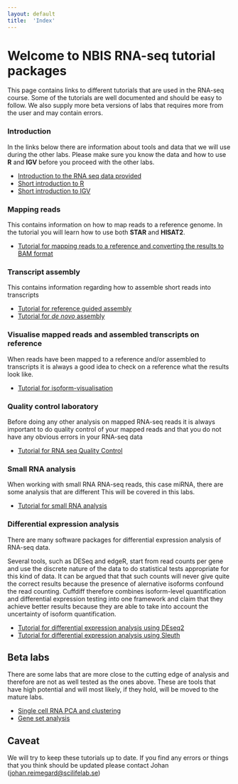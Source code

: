 ```yaml
---
layout: default
title:  'Index'
---
```


# Welcome to NBIS RNA-seq tutorial packages

This page contains links to different tutorials that are used in the RNA-seq course. Some of the tutorials 
are well documented and should be easy to follow. We also supply more beta versions of labs that requires more 
from the user and may contain errors. 


### Introduction

In the links below there are information about tools and data that we will use during the other labs. Please make sure you know the data and how to use **R** and **IGV** before you proceed with the other labs. 

*	[Introduction to the RNA seq data provided](intro.md)  
*	[Short introduction  to R](R_intro.md)  
*	[Short introduction to IGV](IGV.md) 

### Mapping reads 

This contains information on how to map reads to a reference genome. In the tutorial you will learn how to use both **STAR** and **HISAT2**.
 
*	[Tutorial for mapping reads to a reference and converting the results to BAM format](mapping_reads.md) 

### Transcript assembly

This contains information regarding how to assemble short reads into transcripts

*	[Tutorial for reference guided assembly](isoform-lab.md)  
*	[Tutorial for *de novo* assembly](isoform-denovo.md)

### Visualise mapped reads and assembled transcripts on reference

When reads have been mapped to a reference and/or assembled to transcripts it is always a good idea to check on a reference what the results look like.
 
*	[Tutorial for isoform-visualisation](isoform-visualisation.md)  

### Quality control laboratory
Before doing any other analysis on mapped RNA-seq reads it is always important to do quality control of your mapped reads and that you do not have any obvious errors in your RNA-seq data 

*	[Tutorial for RNA seq Quality Control](QC_lab.md)   

### Small RNA analysis
When working with small RNA RNA-seq reads, this case miRNA, there are some analysis that are different  This will be covered in this labs.  

*	[Tutorial for small RNA analysis](smallRNA-lab.md)


### Differential expression analysis


There are many software packages for differential expression analysis of RNA-seq data.

Several tools, such as DESeq and edgeR, start from read counts per gene and use the discrete nature of the data to do statistical tests appropriate for this kind of data. It can be argued that that such counts will never give quite the correct results because the presence of alernative isoforms confound the read counting. Cuffdiff therefore combines isoform-level quantification and differential expression testing into one framework and claim that they achieve better results because they are able to take into account the uncertainty of isoform quantification. 

*	[Tutorial for differential expression analysis using DEseq2](DEseq2.md)
*	[Tutorial for differential expression analysis using Sleuth](kallisto.md)

## Beta labs 
There are some labs that are more close to the cutting edge of analysis and therefore are not as well tested as the ones above. These are tools that have high potential and will most likely, if they hold, will be moved to the mature labs.
 
*	[Single cell RNA PCA and clustering](PCA_clustering_single_cell.md)    
*	[Gene set analysis](GSA_tutorial.md)  

 

 
## Caveat

We will try to keep these tutorials up to date. If you find any errors or things that you think should be updated please contact Johan (johan.reimegard@scilifelab.se) 
  		
